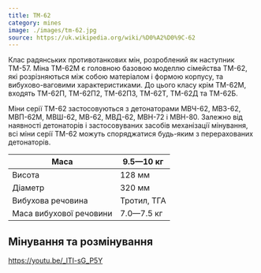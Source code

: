 ```yaml
---
title: ТМ-62
category: mines
image: ./images/tm-62.jpg
source: https://uk.wikipedia.org/wiki/%D0%A2%D0%9C-62
---
```


Клас радянських противотанкових мін, розроблений як наступник ТМ-57. Міна ТМ-62М є головною базовою моделлю сімейства ТМ-62, які розрізняються між собою матеріалом і формою корпусу, та вибухово-ваговими характеристиками. До цього класу крім ТМ-62М, входять ТМ-62П, ТМ-62П2, ТМ-62П3, ТМ-62Т, ТМ-62Д та ТМ-62Б.

Міни серії ТМ-62 застосовуються з детонаторами МВЧ-62, МВЗ-62, МВП-62М, МВШ-62, МВ-62, МВД-62, МВН-72 і МВН-80. Залежно від наявності детонаторів і застосовуваних засобів механізації мінування, всі міни серії ТМ-62 можуть споряджатися будь-яким з перерахованих детонаторів.

| Маса                    | 9.5—10 кг   |
| ----------------------- | ----------- |
| Висота                  | 128 мм      |
| Діаметр                 | 320 мм      |
| Вибухова речовина       | Тротил, ТГА |
| Маса вибухової речовини | 7.0—7.5 кг  |

## Мінування та розмінування

https://youtu.be/_lTI-sG_P5Y

